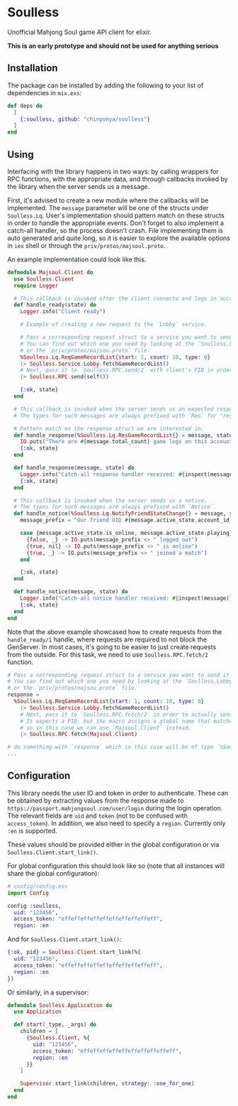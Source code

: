# Soulless

Unofficial Mahjong Soul game API client for elixir.

**This is an early prototype and should not be used for anything serious**

## Installation

The package can be installed by adding the following to your list of dependencies in `mix.exs`:

```elixir
def deps do
  [
    {:soulless, github: "chinponya/soulless"}
  ]
end
```

## Using

Interfacing with the library happens in two ways: by calling wrappers for RPC functions, with the appropriate data, and through callbacks invoked by the library when the server sends us a message.

First, it's advised to create a new module where the callbacks will be implemented.
The `message` parameter will be one of the structs under `Soulless.Lq`.
User's implementation should pattern match on these structs in order to handle the appropriate events.
Don't forget to also implement a catch-all handler, so the process doesn't crash.
File implementing them is auto generated and quite long, so it is easier to explore the available options in `iex` shell or through the `priv/protos/majsoul.proto`.

An example implementation could look like this.

```elixir
defmodule Majsoul.Client do
  use Soulless.Client
  require Logger

  # This callback is invoked after the client connects and logs in successfully.
  def handle_ready(state) do
    Logger.info("Client ready")

    # Example of creating a new request to the `Lobby` service.

    # Pass a corresponding request struct to a service you want to send it to. 
    # You can find out which one you need by looking at the `Soulless.Lobby` module
    # or the `priv/protos/majsou.proto` file.
    %Soulless.Lq.ReqGameRecordList{start: 1, count: 10, type: 0}
    |> Soulless.Service.Lobby.fetchGameRecordList()
    # Next, pass it to `Soulless.RPC.send/2` with client's PID in order to actually send it.
    |> Soulless.RPC.send(self())

    {:ok, state}
  end

  # This callback is invoked when the server sends us an expected response to something we submitted.
  # The types for such messages are always prefixed with `Res` for "response".

  # Pattern match on the response struct we are interested in.
  def handle_response(%Soulless.Lq.ResGameRecordList{} = message, state) do
    IO.puts("There are #{message.total_count} game logs on this account")
    {:ok, state}
  end

  def handle_response(message, state) do
    Logger.info("Catch-all response handler received: #{inspect(message)}")
    {:ok, state}
  end

  # This callback is invoked when the server sends us a notice.
  # The types for such messages are always prefixed with `Notice`.
  def handle_notice(%Soulless.Lq.NotifyFriendStateChange{} = message, state) do
    message_prefix = "Our friend UID #{message.active_state.account_id}"

    case {message.active_state.is_online, message.active_state.playing} do
      {false, _} -> IO.puts(message_prefix <> " logged out")
      {true, nil} -> IO.puts(message_prefix <> " is online")
      {true, _} -> IO.puts(message_prefix <> " joined a match")
    end

    {:ok, state}
  end

  def handle_notice(message, state) do
    Logger.info("Catch-all notice handler received: #{inspect(message)}")
    {:ok, state}
  end
end
```

Note that the above example showcased how to create requests from the `handle_ready/1` handle, where requests
are required to not block the GenServer. In most cases, it's going to be easier to just create requests from
the outside. For this task, we need to use `Soulless.RPC.fetch/2` function.

```elixir
# Pass a corresponding request struct to a service you want to send it to. 
# You can find out which one you need by looking at the `Soulless.Lobby` module
# or the `priv/protos/majsou.proto` file.
response = 
  %Soulless.Lq.ReqGameRecordList{start: 1, count: 10, type: 0}
    |> Soulless.Service.Lobby.fetchGameRecordList()
    # Next, pass it to `Soulless.RPC.fetch/2` in order to actually send it.
    # It expects a PID, but the macro assigns a global name that matches __MODULE__,
    # so in this case we can use `Majsoul.Client` instead.
    |> Soulless.RPC.fetch(Majsoul.Client)

# do something with `response` which in this case will be of type `%Soulless.Lq.ResGameRecordList{}`
...
```


## Configuration 

This library needs the user ID and token in order to authenticate.
These can be obtained by extracting values from the response made to `https://passport.mahjongsoul.com/user/login` during the login operation.
The relevant fields are `uid` and `token` (not to be confused with `access_token`).
In addition, we also need to specify a `region`. Currently only `:en` is supported.

These values should be provided either in the global configuration or via `Soulless.Client.start_link()`.

For global configuration this should look like so (note that all instances will share the global configuration):

```elixir
# config/config.exs
import Config

config :soulless,
  uid: "123456",
  access_token: "effeffeffeffeffeffeffeffeffeff",
  region: :en
```

And for `Soulless.Client.start_link()`:

```elixir
{:ok, pid} = Soulless.Client.start_link(%{
  uid: "123456",
  access_token: "effeffeffeffeffeffeffeffeffeff",
  region: :en
})
```

Or similarly, in a supervisor:

```elixir
defmodule Soulless.Application do
  use Application

  def start(_type, _args) do
    children = [
      {Soulless.Client, %{
        uid: "123456",
        access_token: "effeffeffeffeffeffeffeffeffeff",
        region: :en
      }}
    ]

    Supervisor.start_link(children, strategy: :one_for_one)
  end
end
```
